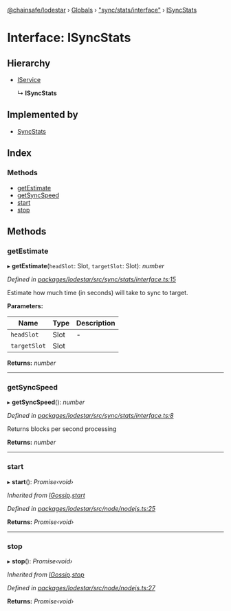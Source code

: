 [@chainsafe/lodestar](../README.md) › [Globals](../globals.md) › ["sync/stats/interface"](../modules/_sync_stats_interface_.md) › [ISyncStats](_sync_stats_interface_.isyncstats.md)

# Interface: ISyncStats

## Hierarchy

* [IService](_node_nodejs_.iservice.md)

  ↳ **ISyncStats**

## Implemented by

* [SyncStats](../classes/_sync_stats_stats_.syncstats.md)

## Index

### Methods

* [getEstimate](_sync_stats_interface_.isyncstats.md#getestimate)
* [getSyncSpeed](_sync_stats_interface_.isyncstats.md#getsyncspeed)
* [start](_sync_stats_interface_.isyncstats.md#start)
* [stop](_sync_stats_interface_.isyncstats.md#stop)

## Methods

###  getEstimate

▸ **getEstimate**(`headSlot`: Slot, `targetSlot`: Slot): *number*

*Defined in [packages/lodestar/src/sync/stats/interface.ts:15](https://github.com/ChainSafe/lodestar/blob/663f5df9e/packages/lodestar/src/sync/stats/interface.ts#L15)*

Estimate how much time (in seconds) will take to sync to target.

**Parameters:**

Name | Type | Description |
------ | ------ | ------ |
`headSlot` | Slot | - |
`targetSlot` | Slot |   |

**Returns:** *number*

___

###  getSyncSpeed

▸ **getSyncSpeed**(): *number*

*Defined in [packages/lodestar/src/sync/stats/interface.ts:8](https://github.com/ChainSafe/lodestar/blob/663f5df9e/packages/lodestar/src/sync/stats/interface.ts#L8)*

Returns blocks per second processing

**Returns:** *number*

___

###  start

▸ **start**(): *Promise‹void›*

*Inherited from [IGossip](_network_gossip_interface_.igossip.md).[start](_network_gossip_interface_.igossip.md#start)*

*Defined in [packages/lodestar/src/node/nodejs.ts:25](https://github.com/ChainSafe/lodestar/blob/663f5df9e/packages/lodestar/src/node/nodejs.ts#L25)*

**Returns:** *Promise‹void›*

___

###  stop

▸ **stop**(): *Promise‹void›*

*Inherited from [IGossip](_network_gossip_interface_.igossip.md).[stop](_network_gossip_interface_.igossip.md#stop)*

*Defined in [packages/lodestar/src/node/nodejs.ts:27](https://github.com/ChainSafe/lodestar/blob/663f5df9e/packages/lodestar/src/node/nodejs.ts#L27)*

**Returns:** *Promise‹void›*
